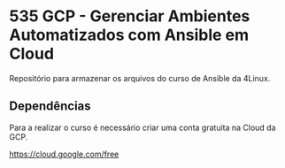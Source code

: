 
535 GCP - Gerenciar Ambientes Automatizados com Ansible em Cloud
=============================

Repositório para armazenar os arquivos do curso de Ansible da 4Linux.


Dependências
------------

Para a realizar o curso é necessário criar uma conta gratuita na Cloud da GCP.

https://cloud.google.com/free
